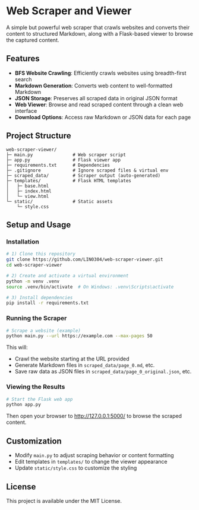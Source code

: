 # Web Scraper and Viewer

A simple but powerful web scraper that crawls websites and converts their content to structured Markdown, along with a Flask-based viewer to browse the captured content.

## Features

- **BFS Website Crawling**: Efficiently crawls websites using breadth-first search
- **Markdown Generation**: Converts web content to well-formatted Markdown
- **JSON Storage**: Preserves all scraped data in original JSON format
- **Web Viewer**: Browse and read scraped content through a clean web interface
- **Download Options**: Access raw Markdown or JSON data for each page

## Project Structure

```
web-scraper-viewer/
├─ main.py               # Web scraper script
├─ app.py                # Flask viewer app
├─ requirements.txt      # Dependencies
├─ .gitignore            # Ignore scraped files & virtual env
├─ scraped_data/         # Scraper output (auto-generated)
├─ templates/            # Flask HTML templates
│   ├─ base.html
│   ├─ index.html
│   └─ view.html
└─ static/               # Static assets
    └─ style.css
```

## Setup and Usage

### Installation

```bash
# 1) Clone this repository
git clone https://github.com/LIN0304/web-scraper-viewer.git
cd web-scraper-viewer

# 2) Create and activate a virtual environment
python -m venv .venv
source .venv/bin/activate  # On Windows: .venv\Scripts\activate

# 3) Install dependencies
pip install -r requirements.txt
```

### Running the Scraper

```bash
# Scrape a website (example)
python main.py --url https://example.com --max-pages 50
```

This will:
- Crawl the website starting at the URL provided
- Generate Markdown files in `scraped_data/page_0.md`, etc.
- Save raw data as JSON files in `scraped_data/page_0_original.json`, etc.

### Viewing the Results

```bash
# Start the Flask web app
python app.py
```

Then open your browser to http://127.0.0.1:5000/ to browse the scraped content.

## Customization

- Modify `main.py` to adjust scraping behavior or content formatting
- Edit templates in `templates/` to change the viewer appearance
- Update `static/style.css` to customize the styling

## License

This project is available under the MIT License.
